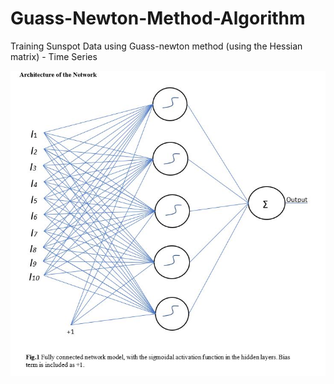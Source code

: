 # Guass-Newton-Method-Algorithm
Training Sunspot Data using Guass-newton method (using the Hessian matrix) - Time Series


![Screenshot](images/pic.JPG)

